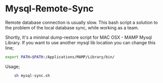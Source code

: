 # Mysql-Remote-Sync
Remote database connection is usually slow. This bash script a solution to the problem of the local database sync, while working as a team.


Shortly, It's a minimal dump-restore script for MAC OSX - MAMP Mysql Library.
If you want to use another mysql lib location you can change this line;

```bash
export PATH=$PATH:/Applications/MAMP/Library/bin/
```


Usage;
```bash
    sh mysql-sync.sh
```
